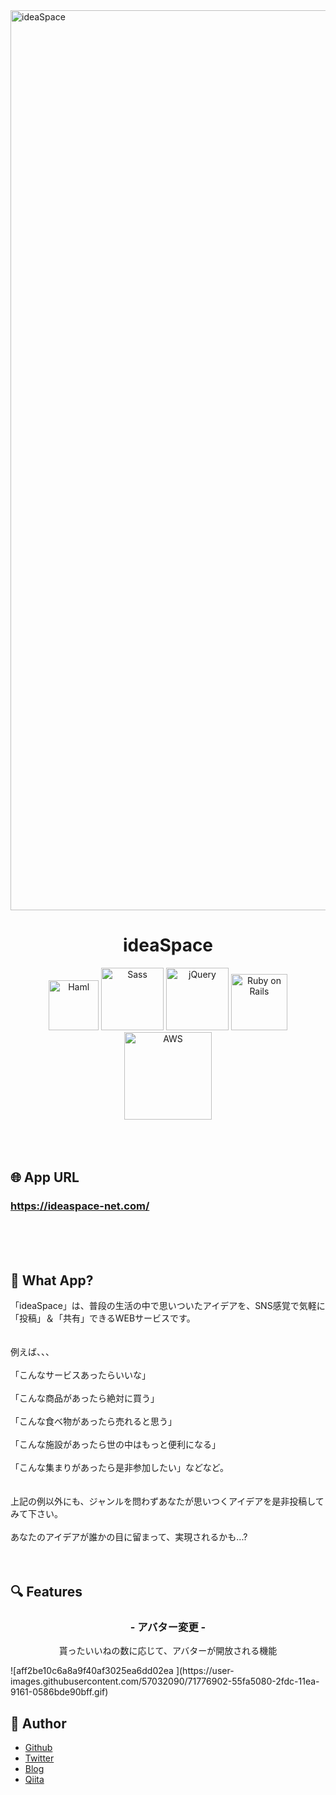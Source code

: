 <img width="1440" alt="ideaSpace" src="https://user-images.githubusercontent.com/57032090/71776261-c059c380-2fd1-11ea-9287-98e5b6b86159.png">

<h1 align="center">ideaSpace</h1>


<div align="center">
  <img width="80" alt="Haml" src="https://user-images.githubusercontent.com/57032090/71776574-44627a00-2fd7-11ea-94dd-e4b0b931951c.jpeg">
  <img width="100" alt="Sass" src="https://user-images.githubusercontent.com/57032090/71776454-4a575b80-2fd5-11ea-90e0-4be2e1ab0450.png">
  <img width="100" alt="jQuery" src="https://user-images.githubusercontent.com/57032090/71776496-fa2cc900-2fd5-11ea-903e-b3a3039937e3.png">
  <img width="90" alt="Ruby on Rails" src="https://user-images.githubusercontent.com/57032090/71776541-cf8f4000-2fd6-11ea-8f8f-9dc18bb77e1c.png">
  <img width="140" alt="AWS" src="https://user-images.githubusercontent.com/57032090/71776335-2d218d80-2fd3-11ea-98c6-dd23df2f7006.png">
</div>
<br><br><br>

## 🌐 App URL
### **https://ideaspace-net.com/**  
<br><br><br>

## 💬 What App?
「ideaSpace」は、普段の生活の中で思いついたアイデアを、SNS感覚で気軽に「投稿」＆「共有」できるWEBサービスです。
<br><br><br>
例えば、、、
<br><br>
「こんなサービスあったらいいな」
<br><br>
「こんな商品があったら絶対に買う」
<br><br>
「こんな食べ物があったら売れると思う」
<br><br>
「こんな施設があったら世の中はもっと便利になる」
<br><br>
「こんな集まりがあったら是非参加したい」などなど。
<br><br><br>
上記の例以外にも、ジャンルを問わずあなたが思いつくアイデアを是非投稿してみて下さい。
<br><br>
あなたのアイデアが誰かの目に留まって、実現されるかも...?
<br><br><br>

## 🔍 Features
<h3 align="center">- アバター変更 -</h3>
<p align="center">貰ったいいねの数に応じて、アバターが開放される機能</p>
![aff2be10c6a8a9f40af3025ea6dd02ea ](https://user-images.githubusercontent.com/57032090/71776902-55fa5080-2fdc-11ea-9161-0586bde90bff.gif)

## 👀 Author
- [Github](https://github.com/yuma11)
- [Twitter](https://twitter.com/yuuuma_11)
- [Blog](https://yumanoblog.com)
- [Qiita](https://qiita.com/yuma11)
